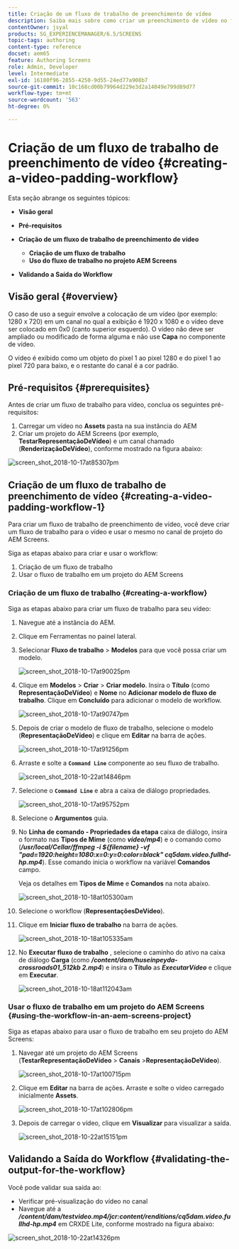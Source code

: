 ```yaml
---
title: Criação de um fluxo de trabalho de preenchimento de vídeo
description: Saiba mais sobre como criar um preenchimento de vídeo no fluxo de trabalho para seus ativos.
contentOwner: jsyal
products: SG_EXPERIENCEMANAGER/6.5/SCREENS
topic-tags: authoring
content-type: reference
docset: aem65
feature: Authoring Screens
role: Admin, Developer
level: Intermediate
exl-id: 16180f96-2855-4250-9d55-24ed77a908b7
source-git-commit: 10c168cd00b79964d229e3d2a14049e799d89d77
workflow-type: tm+mt
source-wordcount: '563'
ht-degree: 0%

---
```


# Criação de um fluxo de trabalho de preenchimento de vídeo {#creating-a-video-padding-workflow}

Esta seção abrange os seguintes tópicos:

* **Visão geral**
* **Pré-requisitos**
* **Criação de um fluxo de trabalho de preenchimento de vídeo**
   * **Criação de um fluxo de trabalho**
   * **Uso do fluxo de trabalho no projeto AEM Screens**

* **Validando a Saída do Workflow**

## Visão geral {#overview}

O caso de uso a seguir envolve a colocação de um vídeo (por exemplo: 1280 x 720) em um canal no qual a exibição é 1920 x 1080 e o vídeo deve ser colocado em 0x0 (canto superior esquerdo). O vídeo não deve ser ampliado ou modificado de forma alguma e não use **Capa** no componente de vídeo.

O vídeo é exibido como um objeto do pixel 1 ao pixel 1280 e do pixel 1 ao pixel 720 para baixo, e o restante do canal é a cor padrão.

## Pré-requisitos {#prerequisites}

Antes de criar um fluxo de trabalho para vídeo, conclua os seguintes pré-requisitos:

1. Carregar um vídeo no **Assets** pasta na sua instância do AEM
1. Criar um projeto do AEM Screens (por exemplo, **TestarRepresentaçãoDeVídeo**) e um canal chamado (**RenderizaçãoDeVídeo**), conforme mostrado na figura abaixo:

![screen_shot_2018-10-17at85307pm](assets/screen_shot_2018-10-17at85307pm.png)

## Criação de um fluxo de trabalho de preenchimento de vídeo {#creating-a-video-padding-workflow-1}

Para criar um fluxo de trabalho de preenchimento de vídeo, você deve criar um fluxo de trabalho para o vídeo e usar o mesmo no canal de projeto do AEM Screens.

Siga as etapas abaixo para criar e usar o workflow:

1. Criação de um fluxo de trabalho
1. Usar o fluxo de trabalho em um projeto do AEM Screens

### Criação de um fluxo de trabalho {#creating-a-workflow}

Siga as etapas abaixo para criar um fluxo de trabalho para seu vídeo:

1. Navegue até a instância do AEM.
1. Clique em Ferramentas no painel lateral.
1. Selecionar **Fluxo de trabalho** > **Modelos** para que você possa criar um modelo.

   ![screen_shot_2018-10-17at90025pm](assets/screen_shot_2018-10-17at90025pm.png)

1. Clique em **Modelos** > **Criar** > **Criar modelo**. Insira o **Título** (como **RepresentaçãoDeVídeo**) e **Nome** no **Adicionar modelo de fluxo de trabalho**. Clique em **Concluído** para adicionar o modelo de workflow.

   ![screen_shot_2018-10-17at90747pm](assets/screen_shot_2018-10-17at90747pm.png)

1. Depois de criar o modelo de fluxo de trabalho, selecione o modelo (**RepresentaçãoDeVídeo**) e clique em **Editar** na barra de ações.

   ![screen_shot_2018-10-17at91256pm](assets/screen_shot_2018-10-17at91256pm.png)

1. Arraste e solte a **`Command Line`** componente ao seu fluxo de trabalho.

   ![screen_shot_2018-10-22at14846pm](assets/screen_shot_2018-10-22at14846pm.png)

1. Selecione o **`Command Line`** e abra a caixa de diálogo propriedades.

   ![screen_shot_2018-10-17at95752pm](assets/screen_shot_2018-10-17at95752pm.png)

1. Selecione o **Argumentos** guia.
1. No **Linha de comando - Propriedades da etapa** caixa de diálogo, insira o formato nas **Tipos de Mime** (como ***video/mp4***) e o comando como (***/usr/local/Cellar/ffmpeg -i ${filename} -vf &quot;pad=1920:height=1080:x=0:y=0:color=black&quot; cq5dam.video.fullhd-hp.mp4***). Esse comando inicia o workflow na variável **Comandos** campo.

   Veja os detalhes em **Tipos de Mime** e **Comandos** na nota abaixo.

   ![screen_shot_2018-10-18at105300am](assets/screen_shot_2018-10-18at105300am.png)

1. Selecione o workflow (**RepresentaçõesDeVídeo**).
1. Clique em **Iniciar fluxo de trabalho** na barra de ações.

   ![screen_shot_2018-10-18at105335am](assets/screen_shot_2018-10-18at105335am.png)

1. No **Executar fluxo de trabalho** , selecione o caminho do ativo na caixa de diálogo **Carga** (como ***/content/dam/huseinpeyda-crossroads01_512kb 2.mp4***) e insira o **Título** as ***ExecutarVídeo*** e clique em **Executar**.

   ![screen_shot_2018-10-18at112043am](assets/screen_shot_2018-10-18at112043am.png)

### Usar o fluxo de trabalho em um projeto do AEM Screens {#using-the-workflow-in-an-aem-screens-project}

Siga as etapas abaixo para usar o fluxo de trabalho em seu projeto do AEM Screens:

1. Navegar até um projeto do AEM Screens (**TestarRepresentaçãoDeVídeo** > **Canais** >**RepresentaçãoDeVídeo**).

   ![screen_shot_2018-10-17at100715pm](assets/screen_shot_2018-10-17at100715pm.png)

1. Clique em **Editar** na barra de ações. Arraste e solte o vídeo carregado inicialmente **Assets**.

   ![screen_shot_2018-10-17at102806pm](assets/screen_shot_2018-10-17at102806pm.png)

1. Depois de carregar o vídeo, clique em **Visualizar** para visualizar a saída.

   ![screen_shot_2018-10-22at15151pm](assets/screen_shot_2018-10-22at15151pm.png)

## Validando a Saída do Workflow {#validating-the-output-for-the-workflow}

Você pode validar sua saída ao:

* Verificar pré-visualização do vídeo no canal
* Navegue até a ***/content/dam/testvideo.mp4/jcr:content/renditions/cq5dam.video.fullhd-hp.mp4*** em CRXDE Lite, conforme mostrado na figura abaixo:

![screen_shot_2018-10-22at14326pm](assets/screen_shot_2018-10-22at14326pm.png)
